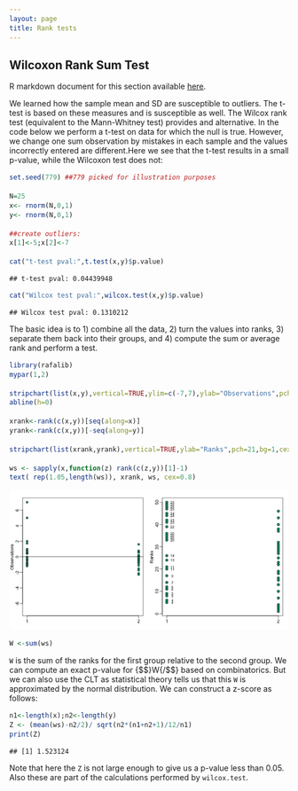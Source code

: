 ```yaml
---
layout: page
title: Rank tests
---
```




## Wilcoxon Rank Sum Test

R markdown document for this section available [here](https://github.com/genomicsclass/labs/tree/master/course1/ranktest.Rmd).

We learned how the sample mean and SD are susceptible to outliers. The t-test is based on these measures and is susceptible as well. The Wilcox rank test (equivalent to the Mann-Whitney test) provides and alternative. In the code below we perform a t-test on data for which the null is true. However, we change one sum observation by mistakes in each sample and the values incorrectly entered are different.Here we see that the t-test results in a small p-value, while the Wilcoxon test does not:


```r
set.seed(779) ##779 picked for illustration purposes

N=25
x<- rnorm(N,0,1)
y<- rnorm(N,0,1)

##create outliers:
x[1]<-5;x[2]<-7

cat("t-test pval:",t.test(x,y)$p.value)
```

```
## t-test pval: 0.04439948
```

```r
cat("Wilcox test pval:",wilcox.test(x,y)$p.value)
```

```
## Wilcox test pval: 0.1310212
```

The basic idea is to 1) combine all the data, 2) turn the values into ranks, 3) separate them back into their groups, and 4) compute the sum or average rank and perform a test.



```r
library(rafalib)
mypar(1,2)

stripchart(list(x,y),vertical=TRUE,ylim=c(-7,7),ylab="Observations",pch=21,bg=1)
abline(h=0)

xrank<-rank(c(x,y))[seq(along=x)]
yrank<-rank(c(x,y))[-seq(along=y)]

stripchart(list(xrank,yrank),vertical=TRUE,ylab="Ranks",pch=21,bg=1,cex=1.25)

ws <- sapply(x,function(z) rank(c(z,y))[1]-1)
text( rep(1.05,length(ws)), xrank, ws, cex=0.8)
```

<img src="images/R/ranktest-tmp-rank-test-illustration-1.png" title="plot of chunk rank-test-illustration" alt="plot of chunk rank-test-illustration"  />

```r
W <-sum(ws) 
```

`W` is the sum of the ranks for the first group relative to the second group. We can compute an exact p-value for {$$}W{/$$} based on combinatorics. But we can also use the CLT as 
statistical theory tells us that this `W` is approximated by the normal distribution. We can construct a z-score as follows:


```r
n1<-length(x);n2<-length(y)
Z <- (mean(ws)-n2/2)/ sqrt(n2*(n1+n2+1)/12/n1)
print(Z)
```

```
## [1] 1.523124
```

Note that here the `Z` is not large enough to give us a p-value less than 0.05. Also these are part of the calculations performed by `wilcox.test`.

